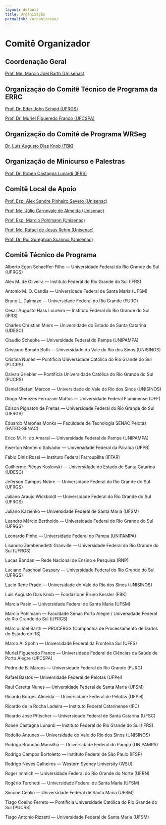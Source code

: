 ```yaml
---
layout: default
title: Organização
permalink: /organizacao/
---
```


# Comitê Organizador

## Coordenação Geral
[Prof. Me. Márcio Joel Barth (Unisenac)](http://lattes.cnpq.br/8544832945879725)

## Organização do Comitê Técnico de Programa da ERRC
[Prof. Dr. Eder John Scheid (UFRGS)](http://lattes.cnpq.br/0929533612240305)

[Prof. Dr. Muriel Figueredo Franco (UFCSPA)](http://lattes.cnpq.br/5417317635081894)

## Organização do Comitê de Programa WRSeg
[Dr. Luís Augusto Dias Knob (FBK)](http://lattes.cnpq.br/8162746583826778)

## Organização de Minicurso e Palestras
[Prof. Dr. Roben Castagna Lunardi (IFRS)](http://lattes.cnpq.br/1243090119249735)

## Comitê Local de Apoio
[Prof. Esp. Alex Sandre Pinheiro Severo (Unisenac)](http://lattes.cnpq.br/2117475259931758)

[Prof. Me. Júlio Carnevale de Almeida (Unisenac)](http://lattes.cnpq.br/8542812524371231)

[Prof. Esp. Marcio Pohlmann (Unisenac)](http://lattes.cnpq.br/5452352244878049)

[Prof. Me. Rafael de Jesus Rehm (Unisenac)](http://lattes.cnpq.br/6779144395027787)

[Prof. Dr. Rui Gureghian Scarinci (Unisenac)](http://lattes.cnpq.br/7806407765687364)

## Comitê Técnico de Programa 

Alberto Egon Schaeffer-Filho — Universidade Federal do Rio Grande do Sul (UFRGS)

Alex M. de Oliveira — Instituto Federal do Rio Grande do Sul (IFRS)

Antonio M. O. Candia — Universidade Federal de Santa Maria (UFSM)

Bruno L. Dalmazo — Universidade Federal do Rio Grande (FURG)

Cesar Augusto Hass Loureiro — Instituto Federal do Rio Grande do Sul (IFRS)

Charles Christian Miers — Universidade do Estado de Santa Catarina (UDESC)

Claudio Schepke — Universidade Federal do Pampa (UNIPAMPA)

Cristiano Bonato Both — Universidade do Vale do Rio dos Sinos (UNISINOS)

Cristina Nunes — Pontifícia Universidade Católica do Rio Grande do Sul (PUCRS)

Dalvan Griebler — Pontifícia Universidade Católica do Rio Grande do Sul (PUCRS)

Daniel Stefani Marcon — Universidade do Vale do Rio dos Sinos (UNISINOS)

Diogo Menezes Ferrazani Mattos — Universidade Federal Fluminense (UFF)

Edison Pignaton de Freitas — Universidade Federal do Rio Grande do Sul (UFRGS)

Eduardo Maroñas Monks — Faculdade de Tecnologia SENAC Pelotas (FATEC-SENAC)

Erico M. H. do Amaral — Universidade Federal do Pampa (UNIPAMPA)

Ewerton Monteiro Salvador — Universidade Federal da Paraíba (UFPB)

Fábio Diniz Rossi — Instituto Federal Farroupilha (IFFAR)

Guilherme Piêgas Koslovski — Universidade do Estado de Santa Catarina (UDESC)

Jeferson Campos Nobre — Universidade Federal do Rio Grande do Sul (UFRGS)

Juliano Araujo Wickboldt — Universidade Federal do Rio Grande do Sul (UFRGS)

Juliano Kazienko — Universidade Federal de Santa Maria (UFSM)

Leandro Márcio Bertholdo — Universidade Federal do Rio Grande do Sul (UFRGS)

Leonardo Pinho — Universidade Federal do Pampa (UNIPAMPA)

Lisandro Zambenedetti Granville — Universidade Federal do Rio Grande do Sul (UFRGS)

Lucas Bondan — Rede Nacional de Ensino e Pesquisa (RNP)

Luciano Paschoal Gaspary — Universidade Federal do Rio Grande do Sul (UFRGS)

Lucio Rene Prade — Universidade do Vale do Rio dos Sinos (UNISINOS)

Luis Augusto Dias Knob — Fondazione Bruno Kessler (FBK)

Marcia Pasin — Universidade Federal de Santa Maria (UFSM)

Marcio Pohlmann — Faculdade Senac Porto Alegre / Universidade Federal do Rio Grande do Sul (UFRGS)

Márcio Joel Barth — PROCERGS (Companhia de Processamento de Dados do Estado do RS)

Marco A. Spohn — Universidade Federal da Fronteira Sul (UFFS)

Muriel Figueredo Franco — Universidade Federal de Ciências da Saúde de Porto Alegre (UFCSPA)

Pedro de B. Marcos — Universidade Federal do Rio Grande (FURG)

Rafael Bastos — Universidade Federal de Pelotas (UFPel)

Raul Ceretta Nunes — Universidade Federal de Santa Maria (UFSM)

Ricardo Borges Almeida — Universidade Federal de Pelotas (UFPel)

Ricardo de la Rocha Ladeira — Instituto Federal Catarinense (IFC)

Ricardo Jose Pfitscher — Universidade Federal de Santa Catarina (UFSC)

Roben Castagna Lunardi — Instituto Federal do Rio Grande do Sul (IFRS)

Rodolfo Antunes — Universidade do Vale do Rio dos Sinos (UNISINOS)

Rodrigo Brandão Mansilha — Universidade Federal do Pampa (UNIPAMPA)

Rodrigo Campos Bortoletto — Instituto Federal de São Paulo (IFSP)

Rodrigo Neves Calheiros — Western Sydney University (WSU)

Roger Immich — Universidade Federal do Rio Grande do Norte (UFRN)

Rogério Turchetti — Universidade Federal de Santa Maria (UFSM)

Simone Ceolin — Universidade Federal de Santa Maria (UFSM)

Tiago Coelho Ferreto — Pontifícia Universidade Católica do Rio Grande do Sul (PUCRS)

Tiago Antonio Rizzetti — Universidade Federal de Santa Maria (UFSM)
